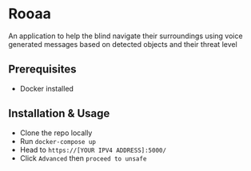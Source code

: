 # Rooaa
An application to help the blind navigate their surroundings using voice generated messages based on detected objects and their threat level

## Prerequisites
- Docker installed

## Installation & Usage
- Clone the repo locally
- Run `docker-compose up`
- Head to `https://[YOUR IPV4 ADDRESS]:5000/`
- Click `Advanced` then `proceed to unsafe`
